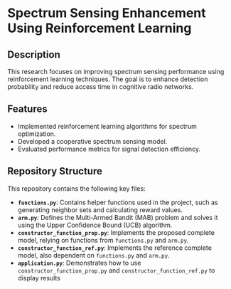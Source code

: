 # Spectrum Sensing Enhancement Using Reinforcement Learning

## Description
This research focuses on improving spectrum sensing performance using reinforcement learning techniques. The goal is to enhance detection probability and reduce access time in cognitive radio networks.

## Features
- Implemented reinforcement learning algorithms for spectrum optimization.
- Developed a cooperative spectrum sensing model.
- Evaluated performance metrics for signal detection efficiency.

## Repository Structure
This repository contains the following key files:

- **`functions.py`**: Contains helper functions used in the project, such as generating neighbor sets and calculating reward values.
- **`arm.py`**: Defines the Multi-Armed Bandit (MAB) problem and solves it using the Upper Confidence Bound (UCB) algorithm.
- **`constructor_function_prop.py`**: Implements the proposed complete model, relying on functions from `functions.py` and `arm.py`.
- **`constructor_function_ref.py`**: Implements the reference complete model, also dependent on `functions.py` and `arm.py`.
- **`application.py`**: Demonstrates how to use `constructor_function_prop.py` and `constructor_function_ref.py` to display results
